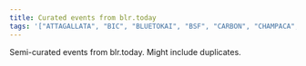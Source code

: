 ```yaml
---
title: Curated events from blr.today
tags: '["ATTAGALLATA", "BIC", "BLUETOKAI", "BSF", "CARBON", "CHAMPACA", "CREATIVEMORNINGS", "GOETHE", "KOOTA", "MAP", "SISTERSINSWEAT", "SOFAR", "SUMUKHA", "TOGETHER", "TROVE", "UNDERLINE", "URBANAUT", "VENN", "WINDMILLS"]'
---
```

Semi-curated events from blr.today. Might include duplicates.
